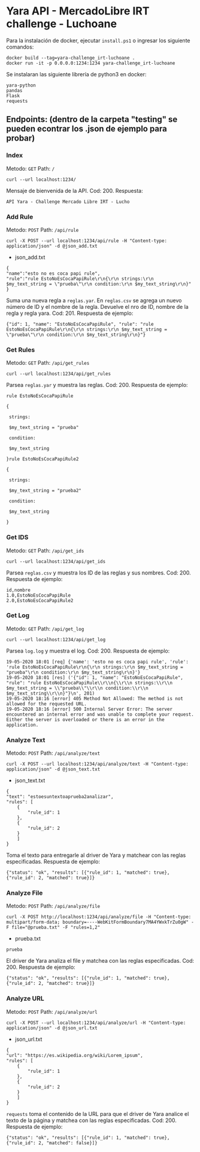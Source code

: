# Yara API - MercadoLibre IRT challenge - Luchoane

Para la instalación de docker, ejecutar `install.ps1` o ingresar los siguiente comandos:

```
docker build --tag=yara-challenge_irt-luchoane .
docker run -it -p 0.0.0.0:1234:1234 yara-challenge_irt-luchoane
```

Se instalaran las siguiente librería de python3 en docker:

```
yara-python
pandas
Flask
requests
```


## Endpoints: (dentro de la carpeta "testing" se pueden econtrar los .json de ejemplo para probar)


### Index
Metodo: `GET`
Path: `/`


`curl --url localhost:1234/`


Mensaje de bienvenida de la API. Cod: 200. Respuesta:

```
API Yara - Challenge Mercado Libre IRT - Lucho
```


### Add Rule
Metodo: `POST`
Path: `/api/rule`


`curl -X POST --url localhost:1234/api/rule -H "Content-type: application/json" -d @json_add.txt`


- json_add.txt


```
{
"name":"esto no es coca papi rule",
"rule":"rule EstoNoEsCocaPapiRule\r\n{\r\n strings:\r\n $my_text_string = \"prueba\"\r\n condition:\r\n $my_text_string\r\n}"
}

```


Suma una nueva regla a `reglas.yar`. En `reglas.csv` se agrega un nuevo número de ID y el nombre de la regla. Devuelve el nro de ID, nombre de la regla y regla yara. Cod: 201. Respuesta de ejemplo:


```
{"id": 1, "name": "EstoNoEsCocaPapiRule", "rule": "rule EstoNoEsCocaPapiRule\r\n{\r\n strings:\r\n $my_text_string = \"prueba\"\r\n condition:\r\n $my_text_string\r\n}"}
```


### Get Rules
Metodo: `GET`
Path: `/api/get_rules`


`curl --url localhost:1234/api/get_rules`


Parsea `reglas.yar` y muestra las reglas. Cod: 200. Respuesta de ejemplo:


```
rule EstoNoEsCocaPapiRule

{

 strings:

 $my_text_string = "prueba"

 condition:

 $my_text_string

}rule EstoNoEsCocaPapiRule2

{

 strings:

 $my_text_string = "prueba2"

 condition:

 $my_text_string

}
```


### Get IDS
Metodo: `GET`
Path: `/api/get_ids`


`curl --url localhost:1234/api/get_ids`


Parsea `reglas.csv` y muestra los ID de las reglas y sus nombres. Cod: 200. Respuesta de ejemplo:


```
id,nombre
1.0,EstoNoEsCocaPapiRule
2.0,EstoNoEsCocaPapiRule2
```


### Get Log
Metodo: `GET`
Path: `/api/get_log`


`curl --url localhost:1234/api/get_log`


Parsea `log.log` y muestra el log. Cod: 200. Respuesta de ejemplo:


```
19-05-2020 18:01 [req] {'name': 'esto no es coca papi rule', 'rule': 'rule EstoNoEsCocaPapiRule\r\n{\r\n strings:\r\n $my_text_string = "prueba"\r\n condition:\r\n $my_text_string\r\n}'}
19-05-2020 18:01 [res] ('{"id": 1, "name": "EstoNoEsCocaPapiRule", "rule": "rule EstoNoEsCocaPapiRule\\r\\n{\\r\\n strings:\\r\\n $my_text_string = \\"prueba\\"\\r\\n condition:\\r\\n $my_text_string\\r\\n}"}\n', 201)
19-05-2020 18:16 [error] 405 Method Not Allowed: The method is not allowed for the requested URL.
19-05-2020 18:16 [error] 500 Internal Server Error: The server encountered an internal error and was unable to complete your request. Either the server is overloaded or there is an error in the application.
```


### Analyze Text
Metodo: `POST`
Path: `/api/analyze/text`


`curl -X POST --url localhost:1234/api/analyze/text -H "Content-type: application/json" -d @json_text.txt`


- json_text.txt


```
{
"text": "estoesuntextoaprueba2analizar",
"rules": [
	{
		"rule_id": 1
	},
	{
		"rule_id": 2
	}
	]
}

```


Toma el texto para entregarle al driver de Yara y matchear con las reglas especificadas. Respuesta de ejemplo:


`{"status": "ok", "results": [{"rule_id": 1, "matched": true}, {"rule_id": 2, "matched": true}]}`


### Analyze File
Metodo: `POST`
Path: `/api/analyze/file`


`curl -X POST http://localhost:1234/api/analyze/file -H "Content-type: multipart/form-data; boundary=----WebKitFormBoundary7MA4YWxkTrZu0gW" -F file="@prueba.txt" -F "rules=1,2"`


- prueba.txt


```
prueba
```


El driver de Yara analiza el file y matchea con las reglas especificadas. Cod: 200. Respuesta de ejemplo:


`{"status": "ok", "results": [{"rule_id": 1, "matched": true}, {"rule_id": 2, "matched": true}]}`


### Analyze URL
Metodo: `POST`
Path: `/api/analyze/url`


`curl -X POST --url localhost:1234/api/analyze/url -H "Content-type: application/json" -d @json_url.txt`


- json_url.txt


```
{
"url": "https://es.wikipedia.org/wiki/Lorem_ipsum",
"rules": [
	{
		"rule_id": 1
	},
	{
		"rule_id": 2
	}
	]
}
```


`requests` toma el contenido de la URL para que el driver de Yara analice el texto de la página y matchea con las reglas especificadas. Cod: 200. Respuesta de ejemplo:


`{"status": "ok", "results": [{"rule_id": 1, "matched": true}, {"rule_id": 2, "matched": false}]}`






























